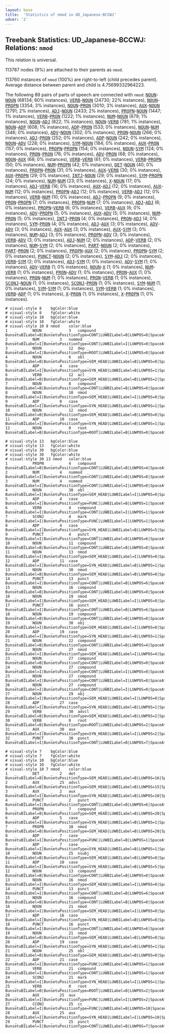 ```yaml
---
layout: base
title:  'Statistics of nmod in UD_Japanese-BCCWJ'
udver: '2'
---
```


## Treebank Statistics: UD_Japanese-BCCWJ: Relations: `nmod`

This relation is universal.

113787 nodes (9%) are attached to their parents as `nmod`.

113760 instances of `nmod` (100%) are right-to-left (child precedes parent).
Average distance between parent and child is 4.75699332964223.

The following 89 pairs of parts of speech are connected with `nmod`: <tt><a href="ja_bccwj-pos-NOUN.html">NOUN</a></tt>-<tt><a href="ja_bccwj-pos-NOUN.html">NOUN</a></tt> (68134; 60% instances), <tt><a href="ja_bccwj-pos-VERB.html">VERB</a></tt>-<tt><a href="ja_bccwj-pos-NOUN.html">NOUN</a></tt> (24730; 22% instances), <tt><a href="ja_bccwj-pos-NOUN.html">NOUN</a></tt>-<tt><a href="ja_bccwj-pos-PROPN.html">PROPN</a></tt> (3354; 3% instances), <tt><a href="ja_bccwj-pos-NOUN.html">NOUN</a></tt>-<tt><a href="ja_bccwj-pos-PRON.html">PRON</a></tt> (3010; 3% instances), <tt><a href="ja_bccwj-pos-AUX.html">AUX</a></tt>-<tt><a href="ja_bccwj-pos-NOUN.html">NOUN</a></tt> (2791; 2% instances), <tt><a href="ja_bccwj-pos-ADJ.html">ADJ</a></tt>-<tt><a href="ja_bccwj-pos-NOUN.html">NOUN</a></tt> (2433; 2% instances), <tt><a href="ja_bccwj-pos-PROPN.html">PROPN</a></tt>-<tt><a href="ja_bccwj-pos-NOUN.html">NOUN</a></tt> (1447; 1% instances), <tt><a href="ja_bccwj-pos-VERB.html">VERB</a></tt>-<tt><a href="ja_bccwj-pos-PRON.html">PRON</a></tt> (1222; 1% instances), <tt><a href="ja_bccwj-pos-NUM.html">NUM</a></tt>-<tt><a href="ja_bccwj-pos-NOUN.html">NOUN</a></tt> (879; 1% instances), <tt><a href="ja_bccwj-pos-NOUN.html">NOUN</a></tt>-<tt><a href="ja_bccwj-pos-ADJ.html">ADJ</a></tt> (822; 1% instances), <tt><a href="ja_bccwj-pos-NOUN.html">NOUN</a></tt>-<tt><a href="ja_bccwj-pos-VERB.html">VERB</a></tt> (781; 1% instances), <tt><a href="ja_bccwj-pos-NOUN.html">NOUN</a></tt>-<tt><a href="ja_bccwj-pos-ADP.html">ADP</a></tt> (608; 1% instances), <tt><a href="ja_bccwj-pos-ADP.html">ADP</a></tt>-<tt><a href="ja_bccwj-pos-PRON.html">PRON</a></tt> (533; 0% instances), <tt><a href="ja_bccwj-pos-NOUN.html">NOUN</a></tt>-<tt><a href="ja_bccwj-pos-NUM.html">NUM</a></tt> (346; 0% instances), <tt><a href="ja_bccwj-pos-ADV.html">ADV</a></tt>-<tt><a href="ja_bccwj-pos-NOUN.html">NOUN</a></tt> (302; 0% instances), <tt><a href="ja_bccwj-pos-PRON.html">PRON</a></tt>-<tt><a href="ja_bccwj-pos-NOUN.html">NOUN</a></tt> (266; 0% instances), <tt><a href="ja_bccwj-pos-ADJ.html">ADJ</a></tt>-<tt><a href="ja_bccwj-pos-PRON.html">PRON</a></tt> (252; 0% instances), <tt><a href="ja_bccwj-pos-ADP.html">ADP</a></tt>-<tt><a href="ja_bccwj-pos-NOUN.html">NOUN</a></tt> (242; 0% instances), <tt><a href="ja_bccwj-pos-NOUN.html">NOUN</a></tt>-<tt><a href="ja_bccwj-pos-ADV.html">ADV</a></tt> (228; 0% instances), <tt><a href="ja_bccwj-pos-SYM.html">SYM</a></tt>-<tt><a href="ja_bccwj-pos-NOUN.html">NOUN</a></tt> (184; 0% instances), <tt><a href="ja_bccwj-pos-AUX.html">AUX</a></tt>-<tt><a href="ja_bccwj-pos-PRON.html">PRON</a></tt> (157; 0% instances), <tt><a href="ja_bccwj-pos-PROPN.html">PROPN</a></tt>-<tt><a href="ja_bccwj-pos-PROPN.html">PROPN</a></tt> (154; 0% instances), <tt><a href="ja_bccwj-pos-NOUN.html">NOUN</a></tt>-<tt><a href="ja_bccwj-pos-SYM.html">SYM</a></tt> (124; 0% instances), <tt><a href="ja_bccwj-pos-PRON.html">PRON</a></tt>-<tt><a href="ja_bccwj-pos-PRON.html">PRON</a></tt> (76; 0% instances), <tt><a href="ja_bccwj-pos-ADV.html">ADV</a></tt>-<tt><a href="ja_bccwj-pos-PRON.html">PRON</a></tt> (68; 0% instances), <tt><a href="ja_bccwj-pos-NOUN.html">NOUN</a></tt>-<tt><a href="ja_bccwj-pos-AUX.html">AUX</a></tt> (68; 0% instances), <tt><a href="ja_bccwj-pos-VERB.html">VERB</a></tt>-<tt><a href="ja_bccwj-pos-VERB.html">VERB</a></tt> (61; 0% instances), <tt><a href="ja_bccwj-pos-VERB.html">VERB</a></tt>-<tt><a href="ja_bccwj-pos-PROPN.html">PROPN</a></tt> (50; 0% instances), <tt><a href="ja_bccwj-pos-NUM.html">NUM</a></tt>-<tt><a href="ja_bccwj-pos-PROPN.html">PROPN</a></tt> (42; 0% instances), <tt><a href="ja_bccwj-pos-DET.html">DET</a></tt>-<tt><a href="ja_bccwj-pos-NOUN.html">NOUN</a></tt> (40; 0% instances), <tt><a href="ja_bccwj-pos-PROPN.html">PROPN</a></tt>-<tt><a href="ja_bccwj-pos-PRON.html">PRON</a></tt> (31; 0% instances), <tt><a href="ja_bccwj-pos-AUX.html">AUX</a></tt>-<tt><a href="ja_bccwj-pos-VERB.html">VERB</a></tt> (30; 0% instances), <tt><a href="ja_bccwj-pos-AUX.html">AUX</a></tt>-<tt><a href="ja_bccwj-pos-PROPN.html">PROPN</a></tt> (29; 0% instances), <tt><a href="ja_bccwj-pos-INTJ.html">INTJ</a></tt>-<tt><a href="ja_bccwj-pos-NOUN.html">NOUN</a></tt> (29; 0% instances), <tt><a href="ja_bccwj-pos-SYM.html">SYM</a></tt>-<tt><a href="ja_bccwj-pos-PROPN.html">PROPN</a></tt> (24; 0% instances), <tt><a href="ja_bccwj-pos-NUM.html">NUM</a></tt>-<tt><a href="ja_bccwj-pos-NUM.html">NUM</a></tt> (23; 0% instances), <tt><a href="ja_bccwj-pos-X.html">X</a></tt>-<tt><a href="ja_bccwj-pos-NOUN.html">NOUN</a></tt> (17; 0% instances), <tt><a href="ja_bccwj-pos-ADJ.html">ADJ</a></tt>-<tt><a href="ja_bccwj-pos-VERB.html">VERB</a></tt> (16; 0% instances), <tt><a href="ja_bccwj-pos-AUX.html">AUX</a></tt>-<tt><a href="ja_bccwj-pos-ADJ.html">ADJ</a></tt> (12; 0% instances), <tt><a href="ja_bccwj-pos-AUX.html">AUX</a></tt>-<tt><a href="ja_bccwj-pos-NUM.html">NUM</a></tt> (12; 0% instances), <tt><a href="ja_bccwj-pos-PROPN.html">PROPN</a></tt>-<tt><a href="ja_bccwj-pos-ADJ.html">ADJ</a></tt> (12; 0% instances), <tt><a href="ja_bccwj-pos-VERB.html">VERB</a></tt>-<tt><a href="ja_bccwj-pos-ADJ.html">ADJ</a></tt> (12; 0% instances), <tt><a href="ja_bccwj-pos-VERB.html">VERB</a></tt>-<tt><a href="ja_bccwj-pos-NUM.html">NUM</a></tt> (10; 0% instances), <tt><a href="ja_bccwj-pos-ADJ.html">ADJ</a></tt>-<tt><a href="ja_bccwj-pos-PROPN.html">PROPN</a></tt> (9; 0% instances), <tt><a href="ja_bccwj-pos-PRON.html">PRON</a></tt>-<tt><a href="ja_bccwj-pos-PROPN.html">PROPN</a></tt> (7; 0% instances), <tt><a href="ja_bccwj-pos-PROPN.html">PROPN</a></tt>-<tt><a href="ja_bccwj-pos-NUM.html">NUM</a></tt> (7; 0% instances), <tt><a href="ja_bccwj-pos-ADJ.html">ADJ</a></tt>-<tt><a href="ja_bccwj-pos-ADJ.html">ADJ</a></tt> (6; 0% instances), <tt><a href="ja_bccwj-pos-PROPN.html">PROPN</a></tt>-<tt><a href="ja_bccwj-pos-VERB.html">VERB</a></tt> (6; 0% instances), <tt><a href="ja_bccwj-pos-VERB.html">VERB</a></tt>-<tt><a href="ja_bccwj-pos-AUX.html">AUX</a></tt> (6; 0% instances), <tt><a href="ja_bccwj-pos-ADV.html">ADV</a></tt>-<tt><a href="ja_bccwj-pos-PROPN.html">PROPN</a></tt> (5; 0% instances), <tt><a href="ja_bccwj-pos-AUX.html">AUX</a></tt>-<tt><a href="ja_bccwj-pos-ADV.html">ADV</a></tt> (5; 0% instances), <tt><a href="ja_bccwj-pos-NUM.html">NUM</a></tt>-<tt><a href="ja_bccwj-pos-PRON.html">PRON</a></tt> (5; 0% instances), <tt><a href="ja_bccwj-pos-INTJ.html">INTJ</a></tt>-<tt><a href="ja_bccwj-pos-PRON.html">PRON</a></tt> (4; 0% instances), <tt><a href="ja_bccwj-pos-PRON.html">PRON</a></tt>-<tt><a href="ja_bccwj-pos-ADJ.html">ADJ</a></tt> (4; 0% instances), <tt><a href="ja_bccwj-pos-SYM.html">SYM</a></tt>-<tt><a href="ja_bccwj-pos-PRON.html">PRON</a></tt> (4; 0% instances), <tt><a href="ja_bccwj-pos-ADJ.html">ADJ</a></tt>-<tt><a href="ja_bccwj-pos-AUX.html">AUX</a></tt> (3; 0% instances), <tt><a href="ja_bccwj-pos-ADV.html">ADV</a></tt>-<tt><a href="ja_bccwj-pos-ADV.html">ADV</a></tt> (3; 0% instances), <tt><a href="ja_bccwj-pos-AUX.html">AUX</a></tt>-<tt><a href="ja_bccwj-pos-AUX.html">AUX</a></tt> (3; 0% instances), <tt><a href="ja_bccwj-pos-AUX.html">AUX</a></tt>-<tt><a href="ja_bccwj-pos-SYM.html">SYM</a></tt> (3; 0% instances), <tt><a href="ja_bccwj-pos-NUM.html">NUM</a></tt>-<tt><a href="ja_bccwj-pos-ADJ.html">ADJ</a></tt> (3; 0% instances), <tt><a href="ja_bccwj-pos-PROPN.html">PROPN</a></tt>-<tt><a href="ja_bccwj-pos-ADV.html">ADV</a></tt> (3; 0% instances), <tt><a href="ja_bccwj-pos-VERB.html">VERB</a></tt>-<tt><a href="ja_bccwj-pos-ADV.html">ADV</a></tt> (3; 0% instances), <tt><a href="ja_bccwj-pos-ADJ.html">ADJ</a></tt>-<tt><a href="ja_bccwj-pos-NUM.html">NUM</a></tt> (2; 0% instances), <tt><a href="ja_bccwj-pos-ADP.html">ADP</a></tt>-<tt><a href="ja_bccwj-pos-VERB.html">VERB</a></tt> (2; 0% instances), <tt><a href="ja_bccwj-pos-NUM.html">NUM</a></tt>-<tt><a href="ja_bccwj-pos-SYM.html">SYM</a></tt> (2; 0% instances), <tt><a href="ja_bccwj-pos-PART.html">PART</a></tt>-<tt><a href="ja_bccwj-pos-NOUN.html">NOUN</a></tt> (2; 0% instances), <tt><a href="ja_bccwj-pos-PART.html">PART</a></tt>-<tt><a href="ja_bccwj-pos-PRON.html">PRON</a></tt> (2; 0% instances), <tt><a href="ja_bccwj-pos-PROPN.html">PROPN</a></tt>-<tt><a href="ja_bccwj-pos-AUX.html">AUX</a></tt> (2; 0% instances), <tt><a href="ja_bccwj-pos-PROPN.html">PROPN</a></tt>-<tt><a href="ja_bccwj-pos-SYM.html">SYM</a></tt> (2; 0% instances), <tt><a href="ja_bccwj-pos-PUNCT.html">PUNCT</a></tt>-<tt><a href="ja_bccwj-pos-NOUN.html">NOUN</a></tt> (2; 0% instances), <tt><a href="ja_bccwj-pos-SYM.html">SYM</a></tt>-<tt><a href="ja_bccwj-pos-ADJ.html">ADJ</a></tt> (2; 0% instances), <tt><a href="ja_bccwj-pos-VERB.html">VERB</a></tt>-<tt><a href="ja_bccwj-pos-SYM.html">SYM</a></tt> (2; 0% instances), <tt><a href="ja_bccwj-pos-ADJ.html">ADJ</a></tt>-<tt><a href="ja_bccwj-pos-SYM.html">SYM</a></tt> (1; 0% instances), <tt><a href="ja_bccwj-pos-ADV.html">ADV</a></tt>-<tt><a href="ja_bccwj-pos-SYM.html">SYM</a></tt> (1; 0% instances), <tt><a href="ja_bccwj-pos-ADV.html">ADV</a></tt>-<tt><a href="ja_bccwj-pos-VERB.html">VERB</a></tt> (1; 0% instances), <tt><a href="ja_bccwj-pos-NOUN.html">NOUN</a></tt>-<tt><a href="ja_bccwj-pos-X.html">X</a></tt> (1; 0% instances), <tt><a href="ja_bccwj-pos-NUM.html">NUM</a></tt>-<tt><a href="ja_bccwj-pos-VERB.html">VERB</a></tt> (1; 0% instances), <tt><a href="ja_bccwj-pos-PRON.html">PRON</a></tt>-<tt><a href="ja_bccwj-pos-ADV.html">ADV</a></tt> (1; 0% instances), <tt><a href="ja_bccwj-pos-PRON.html">PRON</a></tt>-<tt><a href="ja_bccwj-pos-AUX.html">AUX</a></tt> (1; 0% instances), <tt><a href="ja_bccwj-pos-PRON.html">PRON</a></tt>-<tt><a href="ja_bccwj-pos-NUM.html">NUM</a></tt> (1; 0% instances), <tt><a href="ja_bccwj-pos-PRON.html">PRON</a></tt>-<tt><a href="ja_bccwj-pos-VERB.html">VERB</a></tt> (1; 0% instances), <tt><a href="ja_bccwj-pos-SCONJ.html">SCONJ</a></tt>-<tt><a href="ja_bccwj-pos-NOUN.html">NOUN</a></tt> (1; 0% instances), <tt><a href="ja_bccwj-pos-SCONJ.html">SCONJ</a></tt>-<tt><a href="ja_bccwj-pos-PRON.html">PRON</a></tt> (1; 0% instances), <tt><a href="ja_bccwj-pos-SYM.html">SYM</a></tt>-<tt><a href="ja_bccwj-pos-NUM.html">NUM</a></tt> (1; 0% instances), <tt><a href="ja_bccwj-pos-SYM.html">SYM</a></tt>-<tt><a href="ja_bccwj-pos-SYM.html">SYM</a></tt> (1; 0% instances), <tt><a href="ja_bccwj-pos-SYM.html">SYM</a></tt>-<tt><a href="ja_bccwj-pos-VERB.html">VERB</a></tt> (1; 0% instances), <tt><a href="ja_bccwj-pos-VERB.html">VERB</a></tt>-<tt><a href="ja_bccwj-pos-ADP.html">ADP</a></tt> (1; 0% instances), <tt><a href="ja_bccwj-pos-X.html">X</a></tt>-<tt><a href="ja_bccwj-pos-PRON.html">PRON</a></tt> (1; 0% instances), <tt><a href="ja_bccwj-pos-X.html">X</a></tt>-<tt><a href="ja_bccwj-pos-PROPN.html">PROPN</a></tt> (1; 0% instances).


~~~ conllu
# visual-style 8	bgColor:blue
# visual-style 8	fgColor:white
# visual-style 10	bgColor:blue
# visual-style 10	fgColor:white
# visual-style 10 8 nmod	color:blue
1	_	_	NOUN	_	_	3	compound	_	BunsetuBILabel=B|BunsetuPositionType=CONT|LUWBILabel=B|LUWPOS=0|SpaceAfter=No
2	_	_	NUM	_	_	3	nummod	_	BunsetuBILabel=I|BunsetuPositionType=CONT|LUWBILabel=I|LUWPOS=0|SpaceAfter=No
3	_	_	NOUN	_	_	12	dep	_	BunsetuBILabel=I|BunsetuPositionType=ROOT|LUWBILabel=I|LUWPOS=0|SpaceAfter=Yes
4	_	_	NOUN	_	_	6	obl	_	BunsetuBILabel=B|BunsetuPositionType=SEM_HEAD|LUWBILabel=B|LUWPOS=0|SpaceAfter=No
5	_	_	ADP	_	_	4	case	_	BunsetuBILabel=I|BunsetuPositionType=SYN_HEAD|LUWBILabel=B|LUWPOS=1|SpaceAfter=No
6	_	_	VERB	_	_	12	acl	_	BunsetuBILabel=B|BunsetuPositionType=SEM_HEAD|LUWBILabel=B|LUWPOS=2|SpaceAfter=No
7	_	_	NOUN	_	_	8	compound	_	BunsetuBILabel=B|BunsetuPositionType=CONT|LUWBILabel=B|LUWPOS=0|SpaceAfter=No
8	_	_	NOUN	_	_	10	nmod	_	BunsetuBILabel=I|BunsetuPositionType=SEM_HEAD|LUWBILabel=I|LUWPOS=0|SpaceAfter=No
9	_	_	ADP	_	_	8	case	_	BunsetuBILabel=I|BunsetuPositionType=SYN_HEAD|LUWBILabel=B|LUWPOS=1|SpaceAfter=No
10	_	_	NOUN	_	_	12	nmod	_	BunsetuBILabel=B|BunsetuPositionType=SEM_HEAD|LUWBILabel=B|LUWPOS=0|SpaceAfter=No
11	_	_	ADP	_	_	10	case	_	BunsetuBILabel=I|BunsetuPositionType=SYN_HEAD|LUWBILabel=B|LUWPOS=1|SpaceAfter=No
12	_	_	NOUN	_	_	0	root	_	BunsetuBILabel=B|BunsetuPositionType=ROOT|LUWBILabel=B|LUWPOS=0|SpaceAfter=No

~~~


~~~ conllu
# visual-style 13	bgColor:blue
# visual-style 13	fgColor:white
# visual-style 30	bgColor:blue
# visual-style 30	fgColor:white
# visual-style 30 13 nmod	color:blue
1	_	_	PROPN	_	_	4	compound	_	BunsetuBILabel=B|BunsetuPositionType=CONT|LUWBILabel=B|LUWPOS=4|SpaceAfter=No
2	_	_	NUM	_	_	4	nummod	_	BunsetuBILabel=I|BunsetuPositionType=CONT|LUWBILabel=B|LUWPOS=0|SpaceAfter=No
3	_	_	NUM	_	_	4	nummod	_	BunsetuBILabel=I|BunsetuPositionType=CONT|LUWBILabel=I|LUWPOS=0|SpaceAfter=No
4	_	_	NOUN	_	_	30	obl	_	BunsetuBILabel=I|BunsetuPositionType=SEM_HEAD|LUWBILabel=I|LUWPOS=0|SpaceAfter=No
5	_	_	ADP	_	_	4	case	_	BunsetuBILabel=I|BunsetuPositionType=FUNC|LUWBILabel=B|LUWPOS=1|SpaceAfter=No
6	_	_	VERB	_	_	4	compound	_	BunsetuBILabel=I|BunsetuPositionType=CONT|LUWBILabel=I|LUWPOS=1|SpaceAfter=No
7	_	_	SCONJ	_	_	4	mark	_	BunsetuBILabel=I|BunsetuPositionType=FUNC|LUWBILabel=I|LUWPOS=1|SpaceAfter=No
8	_	_	ADP	_	_	4	case	_	BunsetuBILabel=I|BunsetuPositionType=SYN_HEAD|LUWBILabel=B|LUWPOS=5|SpaceAfter=No
9	_	_	PUNCT	_	_	4	punct	_	BunsetuBILabel=I|BunsetuPositionType=CONT|LUWBILabel=B|LUWPOS=6|SpaceAfter=No
10	_	_	NOUN	_	_	11	compound	_	BunsetuBILabel=B|BunsetuPositionType=CONT|LUWBILabel=B|LUWPOS=0|SpaceAfter=No
11	_	_	NOUN	_	_	13	nmod	_	BunsetuBILabel=I|BunsetuPositionType=SEM_HEAD|LUWBILabel=I|LUWPOS=0|SpaceAfter=No
12	_	_	ADP	_	_	11	case	_	BunsetuBILabel=I|BunsetuPositionType=SYN_HEAD|LUWBILabel=B|LUWPOS=1|SpaceAfter=No
13	_	_	NOUN	_	_	30	nmod	_	BunsetuBILabel=B|BunsetuPositionType=SEM_HEAD|LUWBILabel=B|LUWPOS=0|SpaceAfter=No
14	_	_	PUNCT	_	_	13	punct	_	BunsetuBILabel=I|BunsetuPositionType=CONT|LUWBILabel=B|LUWPOS=6|SpaceAfter=No
15	_	_	NOUN	_	_	16	compound	_	BunsetuBILabel=B|BunsetuPositionType=CONT|LUWBILabel=B|LUWPOS=0|SpaceAfter=No
16	_	_	NOUN	_	_	19	nmod	_	BunsetuBILabel=I|BunsetuPositionType=SEM_HEAD|LUWBILabel=I|LUWPOS=0|SpaceAfter=No
17	_	_	PUNCT	_	_	16	punct	_	BunsetuBILabel=I|BunsetuPositionType=CONT|LUWBILabel=B|LUWPOS=6|SpaceAfter=No
18	_	_	NOUN	_	_	19	compound	_	BunsetuBILabel=B|BunsetuPositionType=CONT|LUWBILabel=B|LUWPOS=0|SpaceAfter=No
19	_	_	NOUN	_	_	30	obj	_	BunsetuBILabel=I|BunsetuPositionType=SEM_HEAD|LUWBILabel=I|LUWPOS=0|SpaceAfter=No
20	_	_	ADP	_	_	19	case	_	BunsetuBILabel=I|BunsetuPositionType=SYN_HEAD|LUWBILabel=B|LUWPOS=1|SpaceAfter=No
21	_	_	NOUN	_	_	22	compound	_	BunsetuBILabel=B|BunsetuPositionType=CONT|LUWBILabel=B|LUWPOS=4|SpaceAfter=No
22	_	_	NOUN	_	_	27	nmod	_	BunsetuBILabel=I|BunsetuPositionType=SEM_HEAD|LUWBILabel=I|LUWPOS=4|SpaceAfter=No
23	_	_	NOUN	_	_	27	compound	_	BunsetuBILabel=B|BunsetuPositionType=CONT|LUWBILabel=B|LUWPOS=0|SpaceAfter=No
24	_	_	NOUN	_	_	27	compound	_	BunsetuBILabel=I|BunsetuPositionType=CONT|LUWBILabel=I|LUWPOS=0|SpaceAfter=No
25	_	_	NOUN	_	_	27	compound	_	BunsetuBILabel=I|BunsetuPositionType=CONT|LUWBILabel=I|LUWPOS=0|SpaceAfter=No
26	_	_	NOUN	_	_	27	compound	_	BunsetuBILabel=I|BunsetuPositionType=CONT|LUWBILabel=I|LUWPOS=0|SpaceAfter=No
27	_	_	NOUN	_	_	29	obj	_	BunsetuBILabel=I|BunsetuPositionType=SEM_HEAD|LUWBILabel=I|LUWPOS=0|SpaceAfter=No
28	_	_	ADP	_	_	27	case	_	BunsetuBILabel=I|BunsetuPositionType=SYN_HEAD|LUWBILabel=B|LUWPOS=1|SpaceAfter=No
29	_	_	VERB	_	_	30	advcl	_	BunsetuBILabel=B|BunsetuPositionType=SEM_HEAD|LUWBILabel=B|LUWPOS=2|SpaceAfter=No
30	_	_	VERB	_	_	0	root	_	BunsetuBILabel=B|BunsetuPositionType=ROOT|LUWBILabel=B|LUWPOS=2|SpaceAfter=No
31	_	_	AUX	_	_	30	aux	_	BunsetuBILabel=I|BunsetuPositionType=SYN_HEAD|LUWBILabel=I|LUWPOS=2|SpaceAfter=No
32	_	_	PUNCT	_	_	30	punct	_	BunsetuBILabel=I|BunsetuPositionType=CONT|LUWBILabel=B|LUWPOS=7|SpaceAfter=No

~~~


~~~ conllu
# visual-style 7	bgColor:blue
# visual-style 7	fgColor:white
# visual-style 10	bgColor:blue
# visual-style 10	fgColor:white
# visual-style 10 7 nmod	color:blue
1	_	_	DET	_	_	2	det	_	BunsetuBILabel=B|BunsetuPositionType=SEM_HEAD|LUWBILabel=B|LUWPOS=16|SpaceAfter=No
2	_	_	AUX	_	_	25	advcl	_	BunsetuBILabel=B|BunsetuPositionType=SEM_HEAD|LUWBILabel=B|LUWPOS=15|SpaceAfter=No
3	_	_	AUX	_	_	2	aux	_	BunsetuBILabel=I|BunsetuPositionType=SYN_HEAD|LUWBILabel=B|LUWPOS=10|SpaceAfter=No
4	_	_	PUNCT	_	_	2	punct	_	BunsetuBILabel=I|BunsetuPositionType=CONT|LUWBILabel=B|LUWPOS=6|SpaceAfter=No
5	_	_	PROPN	_	_	7	compound	_	BunsetuBILabel=B|BunsetuPositionType=SEM_HEAD|LUWBILabel=B|LUWPOS=20|SpaceAfter=No
6	_	_	ADP	_	_	5	case	_	BunsetuBILabel=I|BunsetuPositionType=SYN_HEAD|LUWBILabel=B|LUWPOS=1|SpaceAfter=No
7	_	_	PROPN	_	_	10	nmod	_	BunsetuBILabel=B|BunsetuPositionType=SEM_HEAD|LUWBILabel=B|LUWPOS=20|SpaceAfter=No
8	_	_	ADP	_	_	7	case	_	BunsetuBILabel=I|BunsetuPositionType=FUNC|LUWBILabel=B|LUWPOS=1|SpaceAfter=No
9	_	_	ADP	_	_	7	case	_	BunsetuBILabel=I|BunsetuPositionType=SYN_HEAD|LUWBILabel=B|LUWPOS=1|SpaceAfter=No
10	_	_	NOUN	_	_	25	nsubj	_	BunsetuBILabel=B|BunsetuPositionType=SEM_HEAD|LUWBILabel=B|LUWPOS=0|SpaceAfter=No
11	_	_	ADP	_	_	10	case	_	BunsetuBILabel=I|BunsetuPositionType=SYN_HEAD|LUWBILabel=B|LUWPOS=5|SpaceAfter=No
12	_	_	NOUN	_	_	13	compound	_	BunsetuBILabel=B|BunsetuPositionType=CONT|LUWBILabel=B|LUWPOS=0|SpaceAfter=No
13	_	_	NOUN	_	_	16	nmod	_	BunsetuBILabel=I|BunsetuPositionType=SEM_HEAD|LUWBILabel=I|LUWPOS=0|SpaceAfter=No
14	_	_	PUNCT	_	_	13	punct	_	BunsetuBILabel=I|BunsetuPositionType=CONT|LUWBILabel=B|LUWPOS=6|SpaceAfter=No
15	_	_	NOUN	_	_	16	compound	_	BunsetuBILabel=B|BunsetuPositionType=CONT|LUWBILabel=B|LUWPOS=0|SpaceAfter=No
16	_	_	NOUN	_	_	21	nmod	_	BunsetuBILabel=I|BunsetuPositionType=SEM_HEAD|LUWBILabel=I|LUWPOS=0|SpaceAfter=No
17	_	_	ADP	_	_	16	case	_	BunsetuBILabel=I|BunsetuPositionType=SYN_HEAD|LUWBILabel=B|LUWPOS=8|SpaceAfter=No
18	_	_	PUNCT	_	_	16	punct	_	BunsetuBILabel=I|BunsetuPositionType=CONT|LUWBILabel=B|LUWPOS=6|SpaceAfter=No
19	_	_	NOUN	_	_	21	nmod	_	BunsetuBILabel=B|BunsetuPositionType=SEM_HEAD|LUWBILabel=B|LUWPOS=0|SpaceAfter=No
20	_	_	ADP	_	_	19	case	_	BunsetuBILabel=I|BunsetuPositionType=SYN_HEAD|LUWBILabel=B|LUWPOS=1|SpaceAfter=No
21	_	_	NOUN	_	_	25	obl	_	BunsetuBILabel=B|BunsetuPositionType=SEM_HEAD|LUWBILabel=B|LUWPOS=0|SpaceAfter=No
22	_	_	ADP	_	_	21	case	_	BunsetuBILabel=I|BunsetuPositionType=FUNC|LUWBILabel=B|LUWPOS=1|SpaceAfter=No
23	_	_	VERB	_	_	21	compound	_	BunsetuBILabel=I|BunsetuPositionType=CONT|LUWBILabel=I|LUWPOS=1|SpaceAfter=No
24	_	_	SCONJ	_	_	21	mark	_	BunsetuBILabel=I|BunsetuPositionType=SYN_HEAD|LUWBILabel=I|LUWPOS=1|SpaceAfter=No
25	_	_	VERB	_	_	0	root	_	BunsetuBILabel=B|BunsetuPositionType=ROOT|LUWBILabel=B|LUWPOS=2|SpaceAfter=No
26	_	_	AUX	_	_	25	aux	_	BunsetuBILabel=I|BunsetuPositionType=FUNC|LUWBILabel=I|LUWPOS=2|SpaceAfter=No
27	_	_	CCONJ	_	_	25	cc	_	BunsetuBILabel=I|BunsetuPositionType=FUNC|LUWBILabel=B|LUWPOS=10|SpaceAfter=No
28	_	_	AUX	_	_	25	aux	_	BunsetuBILabel=I|BunsetuPositionType=SYN_HEAD|LUWBILabel=I|LUWPOS=10|SpaceAfter=No
29	_	_	PUNCT	_	_	25	punct	_	BunsetuBILabel=I|BunsetuPositionType=CONT|LUWBILabel=B|LUWPOS=7|SpaceAfter=No

~~~


